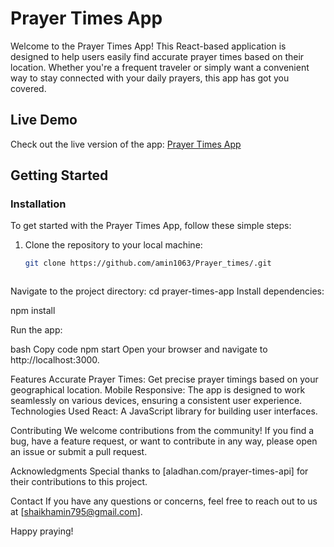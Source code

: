 # Prayer Times App

Welcome to the Prayer Times App! This React-based application is designed to help users easily find accurate prayer times based on their location. Whether you're a frequent traveler or simply want a convenient way to stay connected with your daily prayers, this app has got you covered.



## Live Demo

Check out the live version of the app: [Prayer Times App](https://prayer-times-kbmcjynbp-amin1063.vercel.app/)







## Getting Started






### Installation

To get started with the Prayer Times App, follow these simple steps:

1. Clone the repository to your local machine:

   ```bash
   git clone https://github.com/amin1063/Prayer_times/.git



Navigate to the project directory:
cd prayer-times-app
Install dependencies:


npm install

Run the app:

bash
Copy code
npm start
Open your browser and navigate to http://localhost:3000.

Features
Accurate Prayer Times: Get precise prayer timings based on your geographical location.
Mobile Responsive: The app is designed to work seamlessly on various devices, ensuring a consistent user experience.
Technologies Used
React: A JavaScript library for building user interfaces.

Contributing
We welcome contributions from the community! If you find a bug, have a feature request, or want to contribute in any way, please open an issue or submit a pull request.



Acknowledgments
Special thanks to [aladhan.com/prayer-times-api] for their contributions to this project.

Contact
If you have any questions or concerns, feel free to reach out to us at [shaikhamin795@gmail.com].

Happy praying!




